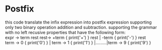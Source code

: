 # Postfix
this code translate the infix expression into postfix expression supporting only two binary operation addition and subtraction.
supporting the grammar with no left recusive properties that have the following form:                                                     
expr -> term rest
rest-> +term { print('+') } rest                                                                                                                | -term { print('-') } rest                                                                                                                                                                                                                                  
term -> 0 { print('0') } | term -> 1 { print('1') } |.........|term -> 9 { print('9') }  
